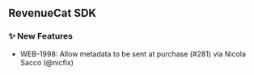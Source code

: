 ## RevenueCat SDK
### ✨ New Features
* WEB-1998: Allow metadata to be sent at purchase (#281) via Nicola Sacco (@nicfix)
